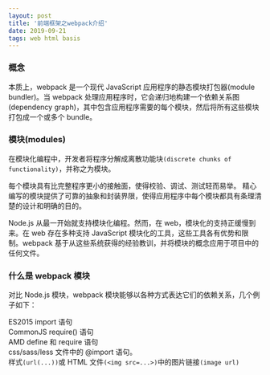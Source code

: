 ```yaml
---  
layout: post  
title: '前端框架之webpack介绍'  
date: 2019-09-21   
tags: web html basis  
---  
```

  
### 概念  
本质上，webpack 是一个现代 JavaScript 应用程序的静态模块打包器(module bundler)。当 webpack 处理应用程序时，它会递归地构建一个依赖关系图(dependency graph)，其中包含应用程序需要的每个模块，然后将所有这些模块打包成一个或多个 bundle。  
  
  
### 模块(modules)  
在模块化编程中，开发者将程序分解成离散功能块`(discrete chunks of functionality)`，并称之为模块。  
  
每个模块具有比完整程序更小的接触面，使得校验、调试、测试轻而易举。 精心编写的模块提供了可靠的抽象和封装界限，使得应用程序中每个模块都具有条理清楚的设计和明确的目的。  
  
Node.js 从最一开始就支持模块化编程。然而，在 web，模块化的支持正缓慢到来。在 web 存在多种支持 JavaScript 模块化的工具，这些工具各有优势和限制。webpack 基于从这些系统获得的经验教训，并将模块的概念应用于项目中的任何文件。  
  
### 什么是 webpack 模块  
对比 Node.js 模块，webpack 模块能够以各种方式表达它们的依赖关系，几个例子如下：  
  
ES2015 import 语句  
CommonJS require() 语句  
AMD define 和 require 语句  
css/sass/less 文件中的 @import 语句。  
样式`(url(...))`或 HTML 文件`(<img src=...>)`中的图片链接`(image url)`  
  
